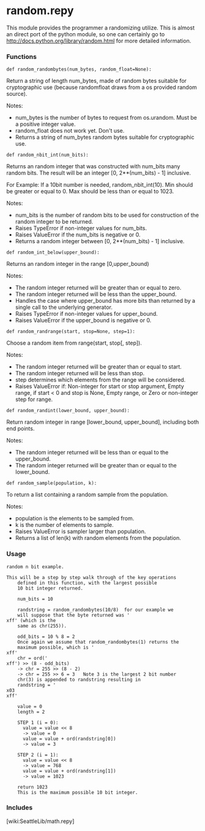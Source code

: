 # random.repy

This module provides the programmer a randomizing utilize. This is almost an direct port of the python module, so one can certainly go to http://docs.python.org/library/random.html for more detailed information.


### Functions


```
def random_randombytes(num_bytes, random_float=None):
```
   Return a string of length num_bytes, made of random bytes suitable for cryptographic use (because randomfloat draws from a os provided random source).

   Notes:

   * num_bytes is the number of bytes to request from os.urandom. Must be a positive integer value.
   * random_float does not work yet. Don't use.
   * Returns a string of num_bytes random bytes suitable for cryptographic use.


```
def random_nbit_int(num_bits): 
```
   Returns an random integer that was constructed with num_bits many random bits. The result will be an integer [0, 2**(num_bits) - 1] inclusive.
     
   For Example:
   If a 10bit number is needed, random_nbit_int(10). Min should be greater or equal to 0. Max should be less than or equal to 1023.

   Notes: 

   * num_bits is the number of random bits to be used for construction of the random integer to be returned.
   * Raises TypeError if non-integer values for num_bits.
   * Raises ValueError if the num_bits is negative or 0.
   * Returns a random integer between [0, 2**(num_bits) - 1] inclusive.


```
def random_int_below(upper_bound):
```
   Returns an random integer in the range [0,upper_bound)
    
   Notes: 

   * The random integer returned will be greater than or equal to zero. 
   * The random integer returned will be less than the upper_bound.
   * Handles the case where upper_bound has more bits than returned by a single call to the underlying generator.
   * Raises TypeError if non-integer values for upper_bound.
   * Raises ValueError if the upper_bound is negative or 0.


```
def random_randrange(start, stop=None, step=1):
```
   Choose a random item from range(start, stop[, step]).
    
   Notes: 

   * The random integer returned will be greater than or equal to start. 
   * The random integer returned will be less than stop.
   * step determines which elements from the range will be considered.
   * Raises ValueError if: Non-integer for start or stop argument, Empty range, if start < 0 and stop is None, Empty range, or Zero or non-integer step for range.
   


```
def random_randint(lower_bound, upper_bound):
```
   Return random integer in range [lower_bound, upper_bound], including both end points.
    
   Notes: 

   * The random integer returned will be less than or equal to the upper_bound.
   * The random integer returned will be greater than or equal to the lower_bound.


```
def random_sample(population, k):
```
   To return a list containing a random sample from the population.
   
   Notes: 

   * population is the elements to be sampled from.
   * k is the number of elements to sample.
   * Raises ValueError is sampler larger than population.
   * Returns a list of len(k) with random elements from the population.

### Usage

```
random n bit example.

This will be a step by step walk through of the key operations
    defined in this function, with the largest possible
    10 bit integer returned.
    
    num_bits = 10
    
    randstring = random_randombytes(10/8)  for our example we
    will suppose that the byte returned was '
xff' (which is the
    same as chr(255)).
    
    odd_bits = 10 % 8 = 2
    Once again we assume that random_randombytes(1) returns the
    maximum possible, which is '
xff'  
    chr = ord('
xff') >> (8 - odd_bits)
    -> chr = 255 >> (8 - 2)
    -> chr = 255 >> 6 = 3   Note 3 is the largest 2 bit number
    chr(3) is appended to randstring resulting in
    randstring = '
x03
xff' 
    
    value = 0
    length = 2
    
    STEP 1 (i = 0):
      value = value << 8 
      -> value = 0
      value = value + ord(randstring[0])
      -> value = 3
    
    STEP 2 (i = 1):
      value = value << 8
      -> value = 768
      value = value + ord(randstring[1])
      -> value = 1023
    
    return 1023
    This is the maximum possible 10 bit integer.
```


### Includes

[wiki:SeattleLib/math.repy]